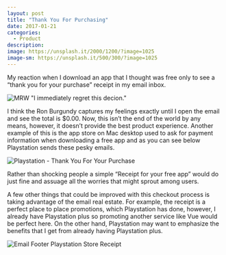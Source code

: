 ```yaml
---
layout: post
title: "Thank You For Purchasing"
date: 2017-01-21
categories:
  - Product
description:
image: https://unsplash.it/2000/1200/?image=1025
image-sm: https://unsplash.it/500/300/?image=1025
---
```


My reaction when I download an app that I thought was free only to see a “thank you for your purchase” receipt in my email inbox.

![MRW "I immediately regret this decion."][1]


I think the Ron Burgundy captures my feelings exactly until I open the email and see the total is $0.00. Now, this isn’t the end of the world by any means, however, it doesn’t provide the best product experience. Another example of this is the app store on Mac desktop used to ask for payment information when downloading a free app and as you can see below Playstation sends these pesky emails.

![Playstation - Thank You For Your Purchase][2]

Rather than shocking people a simple “Receipt for your free app” would do just fine and assuage all the worries that might sprout among users.

A few other things that could be improved with this checkout process is taking advantage of the email real estate. For example, the receipt is a perfect place to place promotions, which Playstation has done, however, I already have Playstation plus so promoting another service like Vue would be perfect here. On the other hand, Playstation may want to emphasize the benefits that I get from already having Playstation plus.

![Email Footer Playstation Store Receipt][3]

[1]: http://i.imgur.com/FeGmSnZ.jpg
[2]: http://i.imgur.com/yx1jSlM.png
[3]: http://i.imgur.com/jywpz9V.png
